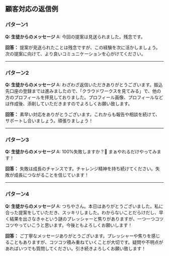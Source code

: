 ## 顧客対応の返信例
### パターン1

**Q: 生徒からのメッセージ**
A: 今回の提案は見送られました。残念です。

**回答：**
提案が見送られたことは残念ですが、この経験を次に活かしましょう。次の提案に向けて、より良いコミュニケーションを心がけてください。

---

### パターン2

**Q: 生徒からのメッセージ**
A: わざわざ返信いただきありがとうございます。振込先口座の登録までは進みましたので、「クラウドワークスを見てみる」で、他の方のプロフィールを拝見しておりました。プロフィール画像、プロフィールなどは作成後、添削していただきますのでよろしくお願い致します。

**回答：**
素早い対応をありがとうございます。これからも報告や相談を続けて、サポートし合いましょう。頑張りましょう！

---

### パターン3

**Q: 生徒からのメッセージ**
A: 100%失敗しますか？🥲 まぁやれるだけやってみます！

**回答：**
失敗は成長のチャンスです。チャレンジ精神を持ち続けてください。失敗が成長につながることを信じています！

---

### パターン4

**Q: 生徒からのメッセージ**
A: つちやさん。本日はありがとうございました。私に合った提案をしていただき、スッキリしました。わからないことだらけだし、早く結果を出さなきゃという謎のプレッシャーと焦りがありますが、一つ一つコツコツやっていこうと思います。今後ともよろしくお願いします！

**回答：**
ご丁寧なメッセージありがとうございます。プレッシャーや焦りを感じることもありますが、コツコツ積み重ねていくことが大切です。疑問や不明点があればいつでも質問してください。引き続きよろしくお願い致します！
